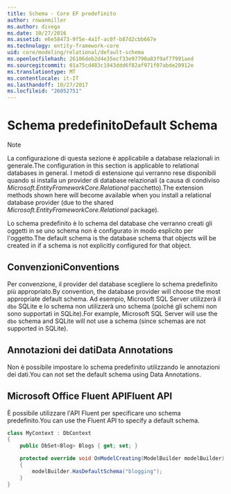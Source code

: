 ```yaml
---
title: Schema - Core EF predefinito
author: rowanmiller
ms.author: divega
ms.date: 10/27/2016
ms.assetid: e6e58473-9f5e-4a1f-ac0f-b87d2cbb667e
ms.technology: entity-framework-core
uid: core/modeling/relational/default-schema
ms.openlocfilehash: 26106deb2d4e35ecf33e97790a83f9af77991aed
ms.sourcegitcommit: 01a75cd483c1943ddd6f82af971f07abde20912e
ms.translationtype: MT
ms.contentlocale: it-IT
ms.lasthandoff: 10/27/2017
ms.locfileid: "26052751"
---
```

# <a name="default-schema"></a><span data-ttu-id="1a4b5-102">Schema predefinito</span><span class="sxs-lookup"><span data-stu-id="1a4b5-102">Default Schema</span></span>

> [!NOTE]  
> <span data-ttu-id="1a4b5-103">La configurazione di questa sezione è applicabile a database relazionali in generale.</span><span class="sxs-lookup"><span data-stu-id="1a4b5-103">The configuration in this section is applicable to relational databases in general.</span></span> <span data-ttu-id="1a4b5-104">I metodi di estensione qui verranno rese disponibili quando si installa un provider di database relazionali (a causa di condiviso *Microsoft.EntityFrameworkCore.Relational* pacchetto).</span><span class="sxs-lookup"><span data-stu-id="1a4b5-104">The extension methods shown here will become available when you install a relational database provider (due to the shared *Microsoft.EntityFrameworkCore.Relational* package).</span></span>

<span data-ttu-id="1a4b5-105">Lo schema predefinito è lo schema del database che verranno creati gli oggetti in se uno schema non è configurato in modo esplicito per l'oggetto.</span><span class="sxs-lookup"><span data-stu-id="1a4b5-105">The default schema is the database schema that objects will be created in if a schema is not explicitly configured for that object.</span></span>

## <a name="conventions"></a><span data-ttu-id="1a4b5-106">Convenzioni</span><span class="sxs-lookup"><span data-stu-id="1a4b5-106">Conventions</span></span>

<span data-ttu-id="1a4b5-107">Per convenzione, il provider del database scegliere lo schema predefinito più appropriato.</span><span class="sxs-lookup"><span data-stu-id="1a4b5-107">By convention, the database provider will choose the most appropriate default schema.</span></span> <span data-ttu-id="1a4b5-108">Ad esempio, Microsoft SQL Server utilizzerà il `dbo` SQLite e lo schema non utilizzerà uno schema (poiché gli schemi non sono supportati in SQLite).</span><span class="sxs-lookup"><span data-stu-id="1a4b5-108">For example, Microsoft SQL Server will use the `dbo` schema and SQLite will not use a schema (since schemas are not supported in SQLite).</span></span>

## <a name="data-annotations"></a><span data-ttu-id="1a4b5-109">Annotazioni dei dati</span><span class="sxs-lookup"><span data-stu-id="1a4b5-109">Data Annotations</span></span>

<span data-ttu-id="1a4b5-110">Non è possibile impostare lo schema predefinito utilizzando le annotazioni dei dati.</span><span class="sxs-lookup"><span data-stu-id="1a4b5-110">You can not set the default schema using Data Annotations.</span></span>

## <a name="fluent-api"></a><span data-ttu-id="1a4b5-111">Microsoft Office Fluent API</span><span class="sxs-lookup"><span data-stu-id="1a4b5-111">Fluent API</span></span>

<span data-ttu-id="1a4b5-112">È possibile utilizzare l'API Fluent per specificare uno schema predefinito.</span><span class="sxs-lookup"><span data-stu-id="1a4b5-112">You can use the Fluent API to specify a default schema.</span></span>

<!-- [!code-csharp[Main](samples/core/relational/Modeling/FluentAPI/Samples/Relational/DefaultSchema.cs?highlight=7)] -->
``` csharp
class MyContext : DbContext
{
    public DbSet<Blog> Blogs { get; set; }

    protected override void OnModelCreating(ModelBuilder modelBuilder)
    {
        modelBuilder.HasDefaultSchema("blogging");
    }
}
```

